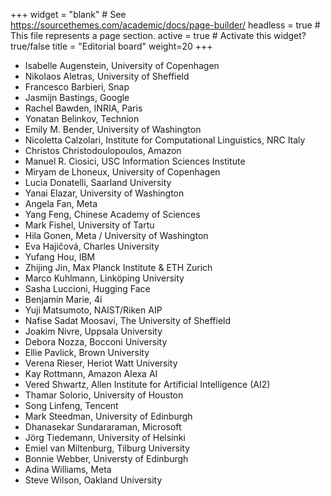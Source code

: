 +++
widget = "blank"  # See https://sourcethemes.com/academic/docs/page-builder/
headless = true  # This file represents a page section.
active = true  # Activate this widget? true/false
title = "Editorial board"
weight=20
+++

* Isabelle Augenstein, University of Copenhagen
* Nikolaos Aletras, University of Sheffield
* Francesco Barbieri, Snap
* Jasmijn Bastings, Google
* Rachel Bawden, INRIA, Paris
* Yonatan Belinkov, Technion
* Emily M. Bender, University of Washington
* Nicoletta Calzolari, Institute for Computational Linguistics, NRC Italy
* Christos Christodoulopoulos, Amazon
* Manuel R. Ciosici, USC Information Sciences Institute
* Miryam de Lhoneux, University of Copenhagen
* Lucia Donatelli, Saarland University
* Yanai Elazar, University of Washington
* Angela Fan, Meta
* Yang Feng, Chinese Academy of Sciences
* Mark Fishel, University of Tartu
* Hila Gonen, Meta / University of Washington
* Eva Hajičová, Charles University
* Yufang Hou, IBM
* Zhijing Jin, Max Planck Institute & ETH Zurich
* Marco Kuhlmann, Linköping University
* Sasha Luccioni, Hugging Face
* Benjamin Marie, 4i
* Yuji Matsumoto, NAIST/Riken AIP
* Nafise Sadat Moosavi, The University of Sheffield
* Joakim Nivre, Uppsala University
* Debora Nozza, Bocconi University
* Ellie Pavlick, Brown University
* Verena Rieser, Heriot Watt University
* Kay Rottmann, Amazon Alexa AI
* Vered Shwartz, Allen Institute for Artificial Intelligence (AI2)
* Thamar Solorio, University of Houston
* Song Linfeng, Tencent
* Mark Steedman, University of Edinburgh
* Dhanasekar Sundararaman, Microsoft
* Jörg Tiedemann, University of Helsinki
* Emiel van Miltenburg, Tilburg University
* Bonnie Webber, Universty of Edinburgh
* Adina Williams, Meta
* Steve Wilson, Oakland University
